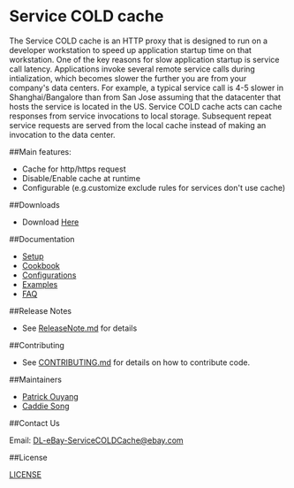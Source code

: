 # Service COLD cache

The Service COLD cache is an HTTP proxy that is designed to run on a developer workstation to speed up application startup time on that workstation. One of the key reasons for slow application startup is service call latency. Applications invoke several remote service calls during intialization, which becomes slower the further you are from your company's data centers. For example, a typical service call is 4-5 slower in Shanghai/Bangalore than from San Jose assuming that the datacenter that hosts the service is located in the US. Service COLD cache acts can cache responses from service invocations to local storage. Subsequent repeat service requests are served from the local cache instead of making an invocation to the data center. 

##Main features:

* Cache for http/https request
* Disable/Enable cache at runtime
* Configurable (e.g.customize exclude rules for services don't use cache)

##Downloads

* Download [Here](product/ServiceCOLDCache.zip)


##Documentation

- [Setup](docs/setup-standalone.md)
- [Cookbook](docs/cookbook.md)
- [Configurations](docs/configurations.md)
- [Examples](doc/Examples.md)
- [FAQ](docs/faq.md)

##Release Notes

- See [ReleaseNote.md](docs/ReleaseNote.md) for details

##Contributing

- See [CONTRIBUTING.md](docs/CONTRIBUTING.md) for details on how to contribute code.

##Maintainers
* [Patrick Ouyang](mailto:bouyang@ebay.com)
* [Caddie Song](mailto:dsong@ebay.com)

##Contact Us

Email: [DL-eBay-ServiceCOLDCache@ebay.com](mailto:DL-eBay-ServiceCOLDCache@ebay.com)

##License

  [LICENSE](LICENSE)

